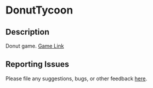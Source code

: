 # DonutTycoon
## Description
Donut game.
[Game Link](https://azhu7.github.io/DonutTycoon/)

## Reporting Issues
Please file any suggestions, bugs, or other feedback [here](https://github.com/azhu7/DonutTycoon/issues).
